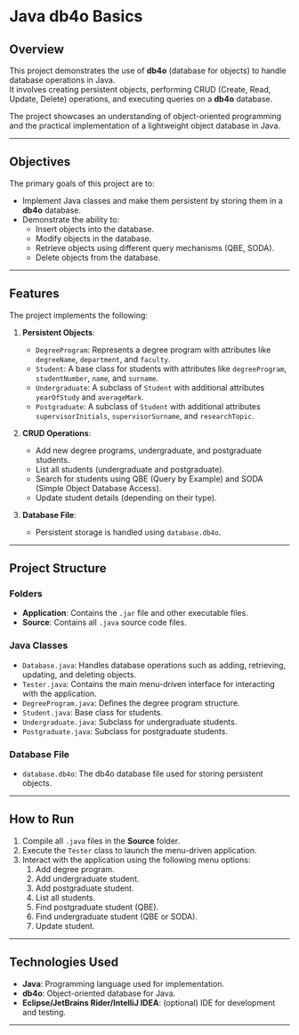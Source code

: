 # Java db4o Basics

## Overview

This project demonstrates the use of **db4o** (database for objects) to handle database operations in Java.  
It involves creating persistent objects, performing CRUD (Create, Read, Update, Delete) operations, and executing queries on a **db4o** database.

The project showcases an understanding of object-oriented programming and the practical implementation of a lightweight object database in Java.

---

## Objectives

The primary goals of this project are to:

- Implement Java classes and make them persistent by storing them in a **db4o** database.
- Demonstrate the ability to:
  - Insert objects into the database.
  - Modify objects in the database.
  - Retrieve objects using different query mechanisms (QBE, SODA).
  - Delete objects from the database.

---

## Features

The project implements the following:

1. **Persistent Objects**:
   - `DegreeProgram`: Represents a degree program with attributes like `degreeName`, `department`, and `faculty`.
   - `Student`: A base class for students with attributes like `degreeProgram`, `studentNumber`, `name`, and `surname`.
   - `Undergraduate`: A subclass of `Student` with additional attributes `yearOfStudy` and `averageMark`.
   - `Postgraduate`: A subclass of `Student` with additional attributes `supervisorInitials`, `supervisorSurname`, and `researchTopic`.

2. **CRUD Operations**:
   - Add new degree programs, undergraduate, and postgraduate students.
   - List all students (undergraduate and postgraduate).
   - Search for students using QBE (Query by Example) and SODA (Simple Object Database Access).
   - Update student details (depending on their type).

3. **Database File**:
   - Persistent storage is handled using `database.db4o`.

---

## Project Structure

### Folders

- **Application**: Contains the `.jar` file and other executable files.
- **Source**: Contains all `.java` source code files.

### Java Classes

- `Database.java`: Handles database operations such as adding, retrieving, updating, and deleting objects.
- `Tester.java`: Contains the main menu-driven interface for interacting with the application.
- `DegreeProgram.java`: Defines the degree program structure.
- `Student.java`: Base class for students.
- `Undergraduate.java`: Subclass for undergraduate students.
- `Postgraduate.java`: Subclass for postgraduate students.

### Database File

- `database.db4o`: The db4o database file used for storing persistent objects.

---

## How to Run

1. Compile all `.java` files in the **Source** folder.
2. Execute the `Tester` class to launch the menu-driven application.
3. Interact with the application using the following menu options:
   1. Add degree program.
   2. Add undergraduate student.
   3. Add postgraduate student.
   4. List all students.
   5. Find postgraduate student (QBE).
   6. Find undergraduate student (QBE or SODA).
   7. Update student.

---

## Technologies Used

- **Java**: Programming language used for implementation.
- **db4o**: Object-oriented database for Java.
- **Eclipse/JetBrains Rider/IntelliJ IDEA**: (optional) IDE for development and testing.

---
